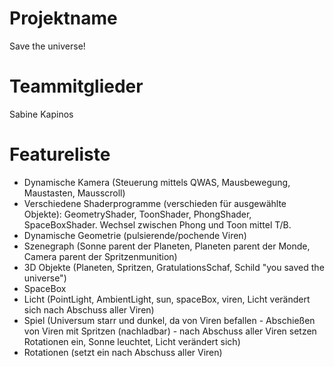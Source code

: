 # Projektname
Save the universe!

# Teammitglieder
Sabine Kapinos

# Featureliste 
- Dynamische Kamera (Steuerung mittels QWAS, Mausbewegung, Maustasten, Mausscroll)
- Verschiedene Shaderprogramme (verschieden für ausgewählte Objekte): GeometryShader, ToonShader, PhongShader, SpaceBoxShader. Wechsel zwischen Phong und Toon mittel T/B.
- Dynamische Geometrie (pulsierende/pochende Viren)
- Szenegraph (Sonne parent der Planeten, Planeten parent der Monde, Camera parent der Spritzenmunition)
- 3D Objekte (Planeten, Spritzen, GratulationsSchaf, Schild "you saved the universe")
- SpaceBox
- Licht (PointLight, AmbientLight, sun, spaceBox, viren, Licht verändert sich nach Abschuss aller Viren)
- Spiel (Universum starr und dunkel, da von Viren befallen - Abschießen von Viren mit Spritzen (nachladbar) - nach Abschuss aller Viren setzen Rotationen ein, Sonne leuchtet,   Licht verändert sich)
- Rotationen (setzt ein nach Abschuss aller Viren)


